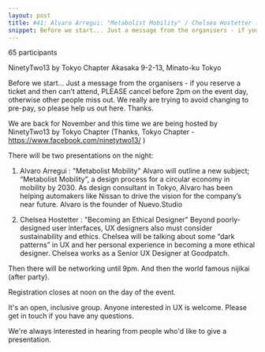 ```yaml
---
layout: post
title: #41: Alvaro Arregui: "Metabolist Mobility" / Chelsea Hostetter : "Becoming an Ethical Designer"
snippet: Before we start... Just a message from the organisers - if you reserve a ticket and then can't ...
---
```

65 participants

NinetyTwo13 by Tokyo Chapter Akasaka 9-2-13, Minato-ku Tokyo

Before we start...
Just a message from the organisers - if you reserve a ticket and then can't attend, PLEASE cancel before 2pm on the event day, otherwise other people miss out. We really are trying to avoid changing to pre-pay, so please help us out here. Thanks.

We are back for November and this time we are being hosted by NinetyTwo13 by Tokyo Chapter (Thanks, Tokyo Chapter - https://www.facebook.com/ninetytwo13/ )

There will be two presentations on the night:

1) Alvaro Arregui : "Metabolist Mobility"
Alvaro will outline a new subject; “Metabolist Mobility”, a design process for a circular economy in mobility by 2030.
As design consultant in Tokyo, Alvaro has been helping automakers like Nissan to drive the vision for the company’s near future. Alvaro is the founder of Nuevo.Studio

2) Chelsea Hostetter : "Becoming an Ethical Designer"
Beyond poorly-designed user interfaces, UX designers also must consider sustainability and ethics. Chelsea will be talking about some “dark patterns” in UX and her personal experience in becoming a more ethical designer. Chelsea works as a Senior UX Designer at Goodpatch.

Then there will be networking until 9pm. And then the world famous nijikai (after party).

Registration closes at noon on the day of the event.

It's an open, inclusive group. Anyone interested in UX is welcome. Please get in touch if you have any questions.

We're always interested in hearing from people who'd like to give a presentation.

